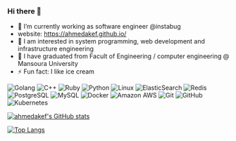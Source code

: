 ### Hi there 👋

<!--
**ahmedakef/ahmedakef** is a ✨ _special_ ✨ repository because its `README.md` (this file) appears on your GitHub profile.
-->

- 🔭 I’m currently working as software engineer @instabug
- website: https://ahmedakef.github.io/
- 🤔 I am interested in system programming, web development and infrastructure engineering
- 🌱 I have graduated from Facult of Engineering / computer engineering @ Mansoura University
- ⚡ Fun fact: I like ice cream


![Golang](https://img.shields.io/badge/-Golang-gray?style=flat-square&logo=Go)
![C++](https://img.shields.io/badge/-C++-00599C?style=flat-square&logo=c)
![Ruby](https://img.shields.io/badge/-Ruby-red?style=flat-square&logo=Ruby)
![Python](https://img.shields.io/badge/-Python-black?style=flat-square&logo=Python)
![Linux](https://img.shields.io/badge/-Linux-gray?style=flat-square&logo=linux)
![ElasticSearch](https://img.shields.io/badge/-ElasticSearch-005571?style=flat-square&logo=elasticsearch)
![Redis](https://img.shields.io/badge/-Redis-gray?style=flat-square&logo=Redis)
![PostgreSQL](https://img.shields.io/badge/-PostgreSQL-336791?style=flat-square&logo=postgresql)
![MySQL](https://img.shields.io/badge/-MySQL-gray?style=flat-square&logo=mysql)
![Docker](https://img.shields.io/badge/-Docker-black?style=flat-square&logo=docker)
![Amazon AWS](https://img.shields.io/badge/Amazon%20AWS-232F3E?style=flat-square&logo=amazon-aws)
![Git](https://img.shields.io/badge/-Git-black?style=flat-square&logo=git)
![GitHub](https://img.shields.io/badge/-GitHub-181717?style=flat-square&logo=github)
![Kubernetes](https://img.shields.io/badge/-Kubernetes-gray?style=flat-square&logo=kubernetes)



[![ahmedakef's GitHub stats](https://github-readme-stats.vercel.app/api?username=ahmedakef&count_private=true&show_icons=true&include_all_commits=true)](https://github.com/anuraghazra/github-readme-stats)

[![Top Langs](https://github-readme-stats.vercel.app/api/top-langs/?username=ahmedakef)](https://github.com/anuraghazra/github-readme-stats)
